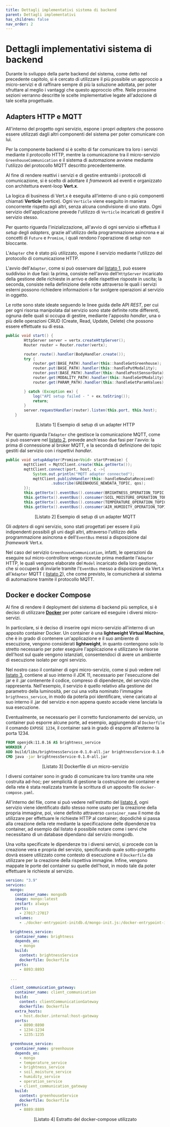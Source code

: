 ```yaml
---
title: Dettagli implementativi sistema di backend
parent: Dettagli implementativi
has_children: false
nav_order: 2
---
```


# Dettagli implementativi sistema di backend
Durante lo sviluppo della parte backend del sistema, come detto nel precedente capitolo,  si è cercato di utilizzare il più possibile un approccio a micro-servizi e di raffinare sempre di più la soluzione adottata, per poter sfruttare al meglio i vantaggi che questo approccio offre. Nelle prossime sezioni verranno descritte le scelte implementative legate all'adozione di tale scelta progettuale.

## Adapters HTTP e MQTT

All'interno del progetto ogni servizio, espone i propri _adapters_ che possono essere utilizzati dagli altri componenti del sistema per poter comunicare con lui. 

Per la componente backend si è scelto di far comunicare tra loro i servizi mediante il protocollo HTTP, mentre la comunicazione tra il micro-servizio `GreenhouseCommunication` e il sistema di automazione avviene mediante l'utilizzo del protocollo MQTT descritto precedentemente.

Al fine di rendere reattivi i servizi e di gestire entrambi i protocolli di comunicazione, si è scelto di adottare il _framework_ ad eventi e organizzato con architettura event-loop **Vert.x**.

La logica di business di Vert.x è eseguita all’interno di uno o più componenti chiamati **Verticle** (vertice). Ogni `Verticle` viene eseguito in maniera concorrente rispetto agli altri, senza alcuna condivisione di uno stato. Ogni servizio dell'applicazione prevede l'utilizzo di `Verticle` incaricati di gestire il servizio stesso. 

Per quanto riguarda l'inizializzazione, all'avvio di ogni servizio si effettua il _setup_ degli _adapters_, grazie all'utilizzo della programmazione asincrona e ai concetti di `Future` e `Promise`, i quali rendono l'operazione di _setup_ non bloccante.

L'`Adapter` che è stato più utilizzato, espone il servizio mediante l'utilizzo del protocollo di comunicazione HTTP. 

L'avvio dell'`Adapter`, come si può osservare dal <a href="#lst1">listato 1</a>, può essere suddiviso in due fasi: la prima, consiste nell'avvio dell'`HttpServer` incaricato della gestione delle richieste in arrivo e delle rispettive risposte in uscita; la seconda, consiste nella definizione delle rotte attraverso le quali i servizi esterni possono richiedere informazioni o far svolgere operazioni al servizio in oggetto. 

Le rotte sono state ideate seguendo le linee guida delle API _REST_, per cui per ogni risorsa manipolata dal servizio sono state definite rotte differenti, ognuna delle quali si occupa di gestire, mediante l'apposito _handler_, una o più delle operazioni CRUD (Create, Read, Update, Delete) che possono essere effettuate su di essa.

```java
public void start() {
        HttpServer server = vertx.createHttpServer();
        Router router = Router.router(vertx);

        router.route().handler(BodyHandler.create());
        try {
            router.get(BASE_PATH).handler(this::handleGetGreenhouse);
            router.put(BASE_PATH).handler(this::handlePutModality);
            router.post(BASE_PATH).handler(this::handlePostSensorData);
            router.get(MODALITY_PATH).handler(this::handleGetModality);
            router.get(PARAM_PATH).handler(this::handleGetParamValues);

        } catch (Exception ex) {
            log("API setup failed - " + ex.toString());
            return;
        }
        server.requestHandler(router).listen(this.port, this.host);
    }
```
<p align="center" id="lst1">[Listato 1] Esempio di setup di un adapter HTTP</p>

Per quanto riguarda l'`Adapter` che gestisce la comunicazione MQTT, come si può osservare nel <a href="#lst2">listato 2</a>, prevede anch'esso due fasi per l'avvio: la prima di connessione al broker MQTT, e la seconda di definizione dei topic gestiti dal servizio con i rispettivi _handler_.

```java
public void setupAdapter(Promise<Void> startPromise) {
        mqttClient = MqttClient.create(this.getVertx());
        mqttClient.connect(port, host, c ->{
            System.out.println("MQTT adapter connected");
            mqttClient.publishHandler(this::handleNewDataReceived)
                    .subscribe(GREENHOUSE_NEWDATA_TOPIC, qos);
        });
        this.getVertx().eventBus().consumer(BRIGHTNESS_OPERATION_TOPIC, this::handleOperationReceived);
        this.getVertx().eventBus().consumer(SOIL_MOISTURE_OPERATION_TOPIC, this::handleOperationReceived);
        this.getVertx().eventBus().consumer(TEMPERATURE_OPERATION_TOPIC, this::handleOperationReceived);
        this.getVertx().eventBus().consumer(AIR_HUMIDITY_OPERATION_TOPIC, this::handleOperationReceived);
```
<p align="center" id="lst1">[Listato 2] Esempio di setup di un adapter MQTT</p>

Gli _adpters_ di ogni servizio, sono stati progettati per essere il più indipendenti possibili gli uni dagli altri, attraverso l'utilizzo della programmazione asincrona e dell'`EventBus` messi a disposizione dal _framework_ Vert.x. 

Nel caso del servizio `GreenhouseCommunication`, infatti, le operazioni da eseguire sul micro-controllore vengo ricevute prima mediante l'`Adapter` HTTP, le quali vengono elaborate del `Model` incaricato della loro gestione, che si occuperà di inviarle tramite l'`EventBus` messo a disposizione da Vert.x all'`Adapter` MQTT ( <a href="#lst2">listato 2</a>), che come previsto, le comunicherà al sistema di automazione tramite il protocollo MQTT.

## Docker e docker Compose

Al fine di rendere il deployment del sistema di backend più semplice, si è deciso di utilizzare **[Docker](https://www.docker.com/)** per poter caricare ed eseguire i diversi micro-servizi. 

In particolare, si è deciso di inserire ogni micro-servizio all'interno di un apposito container Docker. Un container è una __lightweight Virtual Machine__, che è in grado di contenere un'applicazione e il suo ambiente di esecuzione, vengono considerati __lightweight__, in quanto contengono solo lo stretto necessario per poter eseguire l'applicazione e utilizzano le risorse dell'host sul quale vengono istanziati, consentendoci di avere un ambiente di esecuzione isolato per ogni servizio. 

Nel nostro caso il container di ogni micro-servizio, come si può vedere nel <a href="#lst3">listato 3</a>, contiene al suo interno il JDK 11, necessario per l'esecuzione del jar e il .jar contenente il codice, compreso di dipendenze, del servizio che rappresenta. Nell'esempio, il servizio è quello relativo alla gestione del parametro della luminosità, per cui una volta nominato l'immagine ``brigthness_service``, in modo da poterla poi identificare, viene caricato al suo interno il .jar del servizio e non appena questo accade viene lanciata la sua esecuzione. 

Eventualmente, se necessario per il corretto funzionamento del servizio, un container può esporre alcune porte, ad esempio, aggiungendo al ``Dockerfile`` il comando ``EXPOSE 1234``, il container sarà in grado di esporre all'esterno la porta 1234.

 ```dockerfile
FROM openjdk:11.0.16 AS brightness_service
WORKDIR /
ADD build/libs/brightnessService-0.1.0-all.jar brightnessService-0.1.0-all.jar
CMD java -jar brightnessService-0.1.0-all.jar
 ```
<p align="center" id="lst3">[Listato 3] Dockerfile di un micro-servizio</p>

I diversi container sono in grado di comunicare tra loro tramite una rete costruita ad-hoc; per semplicità di gestione la costruzione dei container e della rete è stata realizzata tramite la scrittura di un apposito file ``docker-compose.yaml``. 

All'interno del file, come si può vedere nell'estratto del  <a href="#lst4">listato 4</a>, ogni servizio viene identificato dallo stesso nome usato per la creazione della propria immagine, poi, viene definito attraverso ``container_name`` il nome da utilizzare per effettuare le richieste HTTP al container; dopodichè si passa alla creazione della rete mediante la specificazione delle dipendenze tra container, ad esempio dal listato è possibile notare come i servi che necessitano di un database dipendano dal servizio mongodb. 

Una volta specificate le dipendenze tra i diversi servizi, si procede con la creazione vera e propria del servizio, specificando quale sotto-porgetto dovrà essere utilizzato come contesto di esecuzione e il `Dockerfile` da utilizzare per la creazione della rispettiva immagine. Infine, vengono mappate le porte del container su quelle dell'host, in modo tale da poter effettuare le richieste al servizio.

```yaml
version: "3.9"
services:
  mongo:
    container_name: mongodb
    image: mongo:latest
    restart: always
    ports:
      - 27017:27017
    volumes:
      - ./docker-entrypoint-initdb.d/mongo-init.js:/docker-entrypoint-initdb.d/mongo-init.js:ro

  brightness_service:
    container_name: brightness
    depends_on:
      - mongo
    build:
      context: brightnessService
      dockerfile: Dockerfile
    ports:
      - 8893:8893

  ...

  client_communication_gateway:
    container_name: client_communication
    build:
      context: clientCommunicationGateway
      dockerfile: Dockerfile
    extra_hosts:
      - host.docker.internal:host-gateway
    ports:
      - 8890:8890
      - 1234:1234
      - 1235:1235

  greenhouse_service:
    container_name: greenhouse
    depends_on:
      - mongo
      - temperature_service
      - brightness_service
      - soil_moisture_service
      - humidity_service
      - operation_service
      - client_communication_gateway
    build:
      context: greenhouseService
      dockerfile: Dockerfile
    ports:
      - 8889:8889
```
<p align="center" id="lst5">[Listato 4] Estratto del docker-compose utilizzato</p>